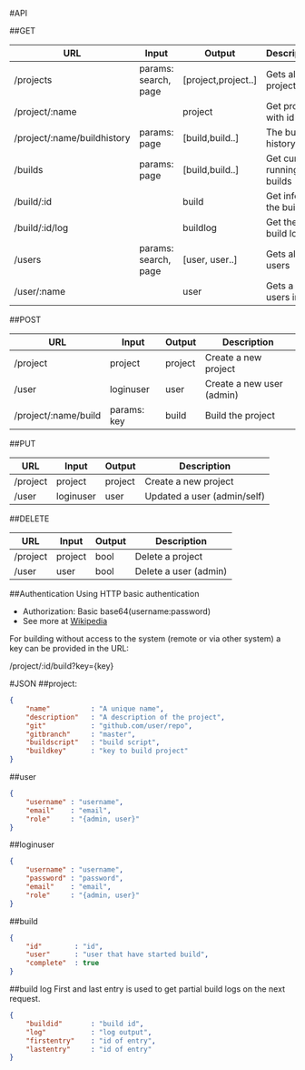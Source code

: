 #API

##GET

| URL                            |Input                      |Output                       | Description                  |  
|--------------------------------|---------------------------|-----------------------------|------------------------------|
| /projects                      | params: search, page      | \[project,project..\]       | Gets all projects            |
| /project/:name                 |                           | project                     | Get project with id          | 
| /project/:name/buildhistory    | params: page              | \[build,build..\]           | The build history            |
| /builds                        | params: page              | \[build,build..\]           | Get current running builds   |
| /build/:id                     |                           | build                       | Get info on the build        |
| /build/:id/log                 |                           | buildlog                    | Get the build log            |
| /users                         | params: search, page      | \[user, user..\]            | Gets all users               |
| /user/:name                    |                           | user                        | Gets a users info            |

##POST

| URL                            |Input                      |Output                       | Description                  |  
|--------------------------------|---------------------------|-----------------------------|------------------------------|
| /project                       | project                   | project                     | Create a new project         |
| /user                          | loginuser                 | user                        | Create a new user (admin)    |
| /project/:name/build           | params: key               | build                       | Build the project            |
                             
##PUT                       

| URL                            |Input                      |Output                       | Description                  |  
|--------------------------------|---------------------------|-----------------------------|------------------------------|
| /project                       | project                   | project                     | Create a new project         |
| /user                          | loginuser                 | user                        | Updated a user (admin/self)  |
                             
##DELETE                    

| URL                            |Input                      |Output                       | Description                  |  
|--------------------------------|---------------------------|-----------------------------|------------------------------|
| /project                       | project                   | bool                        | Delete a project             |
| /user                          | user                      | bool                        | Delete a user (admin)        |

##Authentication
Using HTTP basic authentication

* Authorization: Basic base64(username:password)
* See more at [Wikipedia](http://en.wikipedia.org/wiki/Basic_access_authentication#Client_side)

For building without access to the system (remote or via other system) a key can
be provided in the URL:

/project/:id/build?key={key}



#JSON
##project:
```json
{
    "name"          : "A unique name",
    "description"   : "A description of the project",
    "git"           : "github.com/user/repo",
    "gitbranch"     : "master",
    "buildscript"   : "build script",
    "buildkey"      : "key to build project"
}
```

##user
```json
{
    "username" : "username",
    "email"    : "email",
    "role"     : "{admin, user}" 
}
```

##loginuser
```json
{
    "username" : "username",
    "password" : "password",
    "email"    : "email",
    "role"     : "{admin, user}" 
}
```


##build
```json
{
    "id"        : "id",
    "user"      : "user that have started build",
    "complete"  : true
}
```

##build log
First and last entry is used to get partial build logs on the next request.
```json
{
    "buildid"       : "build id",
    "log"           : "log output",
    "firstentry"    : "id of entry",
    "lastentry"     : "id of entry"
}
```

